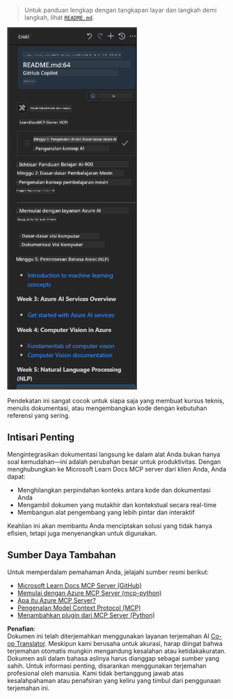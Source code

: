 <!--
CO_OP_TRANSLATOR_METADATA:
{
  "original_hash": "4319d291c9d124ecafea52b3d04bfa0e",
  "translation_date": "2025-06-23T11:13:50+00:00",
  "source_file": "09-CaseStudy/docs-mcp/README.md",
  "language_code": "id"
}
-->
> Untuk panduan lengkap dengan tangkapan layar dan langkah demi langkah, lihat [`README.md`](./solution/scenario3/README.md).

![Gambaran Umum Skenario 3](../../../../translated_images/step4-prompt-chat.12187bb001605efc5077992b621f0fcd1df12023c5dce0464f8eb8f3d595218f.id.png)

Pendekatan ini sangat cocok untuk siapa saja yang membuat kursus teknis, menulis dokumentasi, atau mengembangkan kode dengan kebutuhan referensi yang sering.

## Intisari Penting

Mengintegrasikan dokumentasi langsung ke dalam alat Anda bukan hanya soal kemudahan—ini adalah perubahan besar untuk produktivitas. Dengan menghubungkan ke Microsoft Learn Docs MCP server dari klien Anda, Anda dapat:

- Menghilangkan perpindahan konteks antara kode dan dokumentasi Anda
- Mengambil dokumen yang mutakhir dan kontekstual secara real-time
- Membangun alat pengembang yang lebih pintar dan interaktif

Keahlian ini akan membantu Anda menciptakan solusi yang tidak hanya efisien, tetapi juga menyenangkan untuk digunakan.

## Sumber Daya Tambahan

Untuk memperdalam pemahaman Anda, jelajahi sumber resmi berikut:

- [Microsoft Learn Docs MCP Server (GitHub)](https://github.com/MicrosoftDocs/mcp)
- [Memulai dengan Azure MCP Server (mcp-python)](https://learn.microsoft.com/en-us/azure/developer/azure-mcp-server/get-started#create-the-python-app)
- [Apa itu Azure MCP Server?](https://learn.microsoft.com/en-us/azure/developer/azure-mcp-server/)
- [Pengenalan Model Context Protocol (MCP)](https://modelcontextprotocol.io/introduction)
- [Menambahkan plugin dari MCP Server (Python)](https://learn.microsoft.com/en-us/semantic-kernel/concepts/plugins/adding-mcp-plugins)

**Penafian**:  
Dokumen ini telah diterjemahkan menggunakan layanan terjemahan AI [Co-op Translator](https://github.com/Azure/co-op-translator). Meskipun kami berusaha untuk akurasi, harap diingat bahwa terjemahan otomatis mungkin mengandung kesalahan atau ketidakakuratan. Dokumen asli dalam bahasa aslinya harus dianggap sebagai sumber yang sahih. Untuk informasi penting, disarankan menggunakan terjemahan profesional oleh manusia. Kami tidak bertanggung jawab atas kesalahpahaman atau penafsiran yang keliru yang timbul dari penggunaan terjemahan ini.